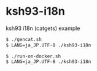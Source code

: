 # ksh93-i18n

ksh93 i18n (catgets) example

```sh
$ ./gencat.sh
$ LANG=ja_JP.UTF-8 ./ksh93-i18n
```

```console
$ ./run-on-docker.sh
$ LANG=ja_JP.UTF-8 ./ksh93-i18n
```
